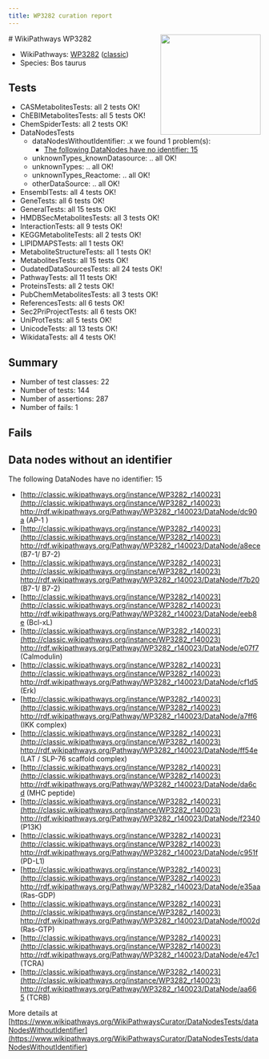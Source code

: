 ```yaml
---
title: WP3282 curation report
---
```


<img style="float: right; width: 200px" src="https://upload.wikimedia.org/wikipedia/commons/thumb/8/83/Wplogo_with_text_500.png/640px-Wplogo_with_text_500.png" />
# WikiPathways WP3282

* WikiPathways: [WP3282](https://wikipathways.org/pathways/WP3282) ([classic](https://classic.wikipathways.org/instance/WP3282))
* Species: Bos taurus
## Tests
* CASMetabolitesTests: all 2 tests OK!
* ChEBIMetabolitesTests: all 5 tests OK!
* ChemSpiderTests: all 2 tests OK!
* DataNodesTests
    * dataNodesWithoutIdentifier: .x we found 1 problem(s):
        * [The following DataNodes have no identifier: 15](#8792c495)
    * unknownTypes_knownDatasource: .. all OK!
    * unknownTypes: .. all OK!
    * unknownTypes_Reactome: .. all OK!
    * otherDataSource: .. all OK!
* EnsemblTests: all 4 tests OK!
* GeneTests: all 6 tests OK!
* GeneralTests: all 15 tests OK!
* HMDBSecMetabolitesTests: all 3 tests OK!
* InteractionTests: all 9 tests OK!
* KEGGMetaboliteTests: all 2 tests OK!
* LIPIDMAPSTests: all 1 tests OK!
* MetaboliteStructureTests: all 1 tests OK!
* MetabolitesTests: all 15 tests OK!
* OudatedDataSourcesTests: all 24 tests OK!
* PathwayTests: all 11 tests OK!
* ProteinsTests: all 2 tests OK!
* PubChemMetabolitesTests: all 3 tests OK!
* ReferencesTests: all 6 tests OK!
* Sec2PriProjectTests: all 6 tests OK!
* UniProtTests: all 5 tests OK!
* UnicodeTests: all 13 tests OK!
* WikidataTests: all 4 tests OK!


## Summary

* Number of test classes: 22
* Number of tests: 144
* Number of assertions: 287
* Number of fails: 1

## Fails

<a name="8792c495" />

## Data nodes without an identifier

The following DataNodes have no identifier: 15

* [http://classic.wikipathways.org/instance/WP3282_r140023](http://classic.wikipathways.org/instance/WP3282_r140023) http://rdf.wikipathways.org/Pathway/WP3282_r140023/DataNode/dc90a (AP-1 )
* [http://classic.wikipathways.org/instance/WP3282_r140023](http://classic.wikipathways.org/instance/WP3282_r140023) http://rdf.wikipathways.org/Pathway/WP3282_r140023/DataNode/a8ece (B7-1/ B7-2)
* [http://classic.wikipathways.org/instance/WP3282_r140023](http://classic.wikipathways.org/instance/WP3282_r140023) http://rdf.wikipathways.org/Pathway/WP3282_r140023/DataNode/f7b20 (B7-1/ B7-2)
* [http://classic.wikipathways.org/instance/WP3282_r140023](http://classic.wikipathways.org/instance/WP3282_r140023) http://rdf.wikipathways.org/Pathway/WP3282_r140023/DataNode/eeb8e (Bcl-xL)
* [http://classic.wikipathways.org/instance/WP3282_r140023](http://classic.wikipathways.org/instance/WP3282_r140023) http://rdf.wikipathways.org/Pathway/WP3282_r140023/DataNode/e07f7 (Calmodulin)
* [http://classic.wikipathways.org/instance/WP3282_r140023](http://classic.wikipathways.org/instance/WP3282_r140023) http://rdf.wikipathways.org/Pathway/WP3282_r140023/DataNode/cf1d5 (Erk)
* [http://classic.wikipathways.org/instance/WP3282_r140023](http://classic.wikipathways.org/instance/WP3282_r140023) http://rdf.wikipathways.org/Pathway/WP3282_r140023/DataNode/a7ff6 (IKK complex)
* [http://classic.wikipathways.org/instance/WP3282_r140023](http://classic.wikipathways.org/instance/WP3282_r140023) http://rdf.wikipathways.org/Pathway/WP3282_r140023/DataNode/ff54e (LAT / SLP-76 scaffold complex)
* [http://classic.wikipathways.org/instance/WP3282_r140023](http://classic.wikipathways.org/instance/WP3282_r140023) http://rdf.wikipathways.org/Pathway/WP3282_r140023/DataNode/da6cd (MHC peptide)
* [http://classic.wikipathways.org/instance/WP3282_r140023](http://classic.wikipathways.org/instance/WP3282_r140023) http://rdf.wikipathways.org/Pathway/WP3282_r140023/DataNode/f2340 (P13K)
* [http://classic.wikipathways.org/instance/WP3282_r140023](http://classic.wikipathways.org/instance/WP3282_r140023) http://rdf.wikipathways.org/Pathway/WP3282_r140023/DataNode/c951f (PD-L1)
* [http://classic.wikipathways.org/instance/WP3282_r140023](http://classic.wikipathways.org/instance/WP3282_r140023) http://rdf.wikipathways.org/Pathway/WP3282_r140023/DataNode/e35aa (Ras-GDP)
* [http://classic.wikipathways.org/instance/WP3282_r140023](http://classic.wikipathways.org/instance/WP3282_r140023) http://rdf.wikipathways.org/Pathway/WP3282_r140023/DataNode/f002d (Ras-GTP)
* [http://classic.wikipathways.org/instance/WP3282_r140023](http://classic.wikipathways.org/instance/WP3282_r140023) http://rdf.wikipathways.org/Pathway/WP3282_r140023/DataNode/e47c1 (TCRA)
* [http://classic.wikipathways.org/instance/WP3282_r140023](http://classic.wikipathways.org/instance/WP3282_r140023) http://rdf.wikipathways.org/Pathway/WP3282_r140023/DataNode/aa665 (TCRB)


More details at [https://www.wikipathways.org/WikiPathwaysCurator/DataNodesTests/dataNodesWithoutIdentifier](https://www.wikipathways.org/WikiPathwaysCurator/DataNodesTests/dataNodesWithoutIdentifier)

